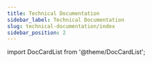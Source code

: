 ```yaml
---
title: Technical Documentation
sidebar_label: Technical Documentation
slug: technical-documentation/index
sidebar_position: 2
---
```

import DocCardList from '@theme/DocCardList';

<DocCardList />
